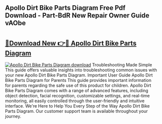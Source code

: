 ## Apollo Dirt Bike Parts Diagram Free Pdf Download - Part-BdR New Repair Owner Guide vAObe

# <h2><a href="http://dfqb2h7.blite.top/?on=Apollo+Dirt+Bike+Parts+Diagram">🔗Download New 👉🔴 Apollo Dirt Bike Parts Diagram</a></h2>

[![Apollo Dirt Bike Parts Diagram download](https://i.imgur.com/lujVjoI.png)](http://dfqb2h7.blite.top/?on=Apollo+Dirt+Bike+Parts+Diagram)
Troubleshooting Made Simple This guide offers valuable insights into troubleshooting common issues with your new Apollo Dirt Bike Parts Diagram. Important User Guide Apollo Dirt Bike Parts Diagram for Parents This guide provides important information for parents regarding the safe use of this product for children. Apollo Dirt Bike Parts Diagram comes with a range of advanced features, including object detection, facial recognition, customizable settings, and real-time monitoring, all easily controlled through the user-friendly and intuitive interface. We're Here to Help You Every Step of the Way Apollo Dirt Bike Parts Diagram. Our customer support team is available throughout your journey.
